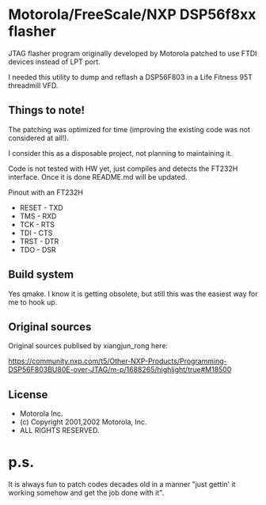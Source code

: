 # Motorola/FreeScale/NXP DSP56f8xx flasher

JTAG flasher program originally developed by Motorola patched to use FTDI devices instead of LPT port.

I needed this utility to dump and reflash a DSP56F803 in a Life Fitness 95T threadmill VFD.

## Things to note!

The patching was optimized for time (improving the existing code was not considered at all!).

I consider this as a disposable project, not planning to maintaining it.

Code is not tested with HW yet, just compiles and detects the FT232H interface. Once it is done README.md will be updated.

Pinout with an FT232H
- RESET - TXD
- TMS - RXD
- TCK - RTS
- TDI - CTS
- TRST - DTR
- TDO - DSR

## Build system

Yes qmake. I know it is getting obsolete, but still this was the easiest way for me to hook up.

## Original sources

Original sources publised by xiangjun_rong here:

https://community.nxp.com/t5/Other-NXP-Products/Programming-DSP56F803BU80E-over-JTAG/m-p/1688265/highlight/true#M18500

## License

* Motorola Inc.
* (c) Copyright 2001,2002 Motorola, Inc.
* ALL RIGHTS RESERVED.

# p.s.

It is always fun to patch codes decades old in a manner "just gettin' it working somehow and get the job done with it".
